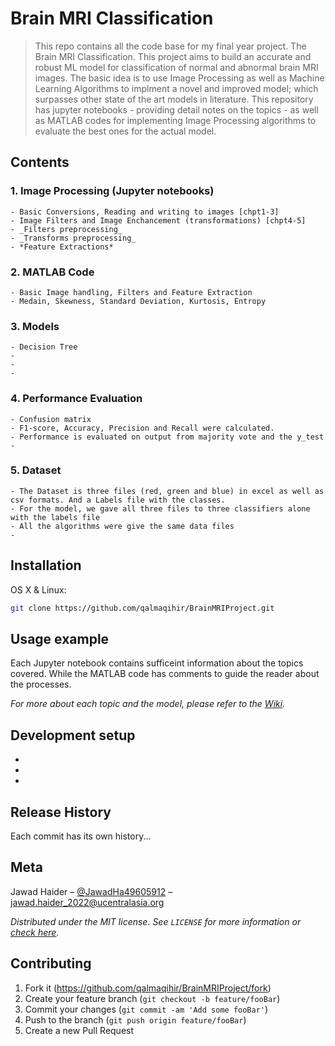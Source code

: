 # Brain MRI Classification

> This repo contains all the code base for my final year project. The Brain MRI Classification. This project aims to build an accurate and robust ML model for classification of normal and 
abnormal brain MRI images. The basic idea is to use Image Processing as well as Machine Learning Algorithms to implment a novel and improved model; which surpasses other state of the art
models in literature.
> This repository has jupyter notebooks - providing detail notes on the topics - as well as MATLAB codes for implementing Image Processing algorithms to evaluate the best ones for the actual model.


## Contents 
### 1. Image Processing (Jupyter notebooks)
    - Basic Conversions, Reading and writing to images [chpt1-3]
    - Image Filters and Image Enchancement (transformations) [chpt4-5] 
    - _Filters preprocessing_
    - _Transforms preprocessing_
    - *Feature Extractions*
### 2. MATLAB Code
    - Basic Image handling, Filters and Feature Extraction
    - Medain, Skewness, Standard Deviation, Kurtosis, Entropy
### 3. Models
    - Decision Tree 
    -
    -
    -
    
### 4. Performance Evaluation
    - Confusion matrix
    - F1-score, Accuracy, Precision and Recall were calculated.
    - Performance is evaluated on output from majority vote and the y_test
    -
    
### 5. Dataset
    - The Dataset is three files (red, green and blue) in excel as well as csv formats. And a Labels file with the classes.
    - For the model, we gave all three files to three classifiers alone with the labels file
    - All the algorithms were give the same data files
    -


## Installation

OS X & Linux:

```sh
git clone https://github.com/qalmaqihir/BrainMRIProject.git
```

## Usage example
Each Jupyter notebook contains sufficeint information about the topics covered. While the MATLAB code has comments to guide the reader about the processes.

_For more about each topic and the model, please refer to the [Wiki][wiki]._

## Development setup
-
-
-

## Release History
Each commit has its own history...

## Meta
Jawad Haider – [@JawadHa49605912](https://twitter.com/JawadHa49605912?t=LImgqrvKUy48gqaaeKooBA&s=09) – jawad.haider_2022@ucentralasia.org

_Distributed under the MIT license. See ``LICENSE`` for more information or [check here][LICENSE]._

## Contributing

1. Fork it (<https://github.com/qalmaqihir/BrainMRIProject/fork>)
2. Create your feature branch (`git checkout -b feature/fooBar`)
3. Commit your changes (`git commit -am 'Add some fooBar'`)
4. Push to the branch (`git push origin feature/fooBar`)
5. Create a new Pull Request

<!-- Markdown link & img dfn's -->
[wiki]: https://github.com/qalmaqihir/BrainMRIProject/wiki
[LICENSE]: https://github.com/qalmaqihir/BrainMRIProject/blob/main/LICENSE
